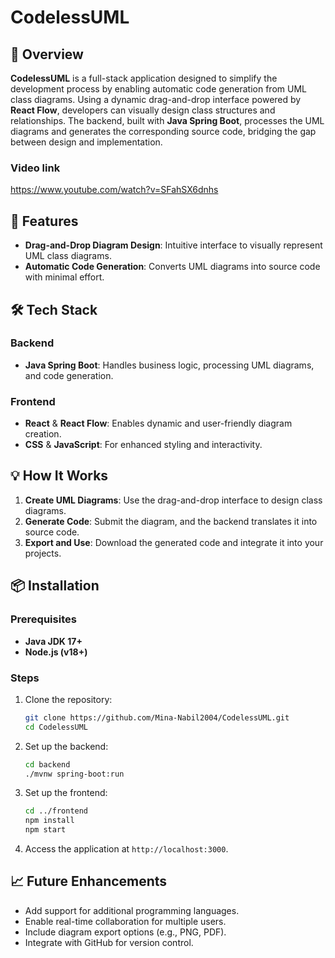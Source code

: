 # CodelessUML  

## 📖 Overview  
**CodelessUML** is a full-stack application designed to simplify the development process by enabling automatic code generation from UML class diagrams. Using a dynamic drag-and-drop interface powered by **React Flow**, developers can visually design class structures and relationships. The backend, built with **Java Spring Boot**, processes the UML diagrams and generates the corresponding source code, bridging the gap between design and implementation.

### Video link
https://www.youtube.com/watch?v=SFahSX6dnhs

## 🚀 Features  
- **Drag-and-Drop Diagram Design**: Intuitive interface to visually represent UML class diagrams.  
- **Automatic Code Generation**: Converts UML diagrams into source code with minimal effort.

## 🛠️ Tech Stack  
### Backend  
- **Java Spring Boot**: Handles business logic, processing UML diagrams, and code generation.  

### Frontend  
- **React** & **React Flow**: Enables dynamic and user-friendly diagram creation.  
- **CSS** & **JavaScript**: For enhanced styling and interactivity.    

## 💡 How It Works  
1. **Create UML Diagrams**: Use the drag-and-drop interface to design class diagrams.  
2. **Generate Code**: Submit the diagram, and the backend translates it into source code.  
3. **Export and Use**: Download the generated code and integrate it into your projects.  

## 📦 Installation  
### Prerequisites  
- **Java JDK 17+**  
- **Node.js (v18+)**  

### Steps  
1. Clone the repository:  
   ```bash
   git clone https://github.com/Mina-Nabil2004/CodelessUML.git
   cd CodelessUML
   ```  

2. Set up the backend:  
   ```bash
   cd backend
   ./mvnw spring-boot:run
   ```  

3. Set up the frontend:  
   ```bash
   cd ../frontend
   npm install
   npm start
   ```  

4. Access the application at `http://localhost:3000`.

## 📈 Future Enhancements  
- Add support for additional programming languages.  
- Enable real-time collaboration for multiple users.  
- Include diagram export options (e.g., PNG, PDF).  
- Integrate with GitHub for version control.  
